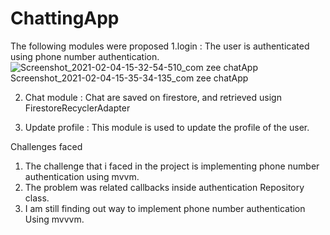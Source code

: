 # ChattingApp
The following modules were proposed
1.login :
The user is authenticated using phone number authentication.
![
![Screenshot_2021-02-04-15-32-54-510_com zee chatApp](https://user-images.githubusercontent.com/43025057/106881008-05838400-6703-11eb-999e-0011a22f4ad0.jpg)
Screenshot_2021-02-04-15-35-34-135_com zee chatApp](https://user-images.githubusercontent.com/43025057/106880970-fbfa1c00-6702-11eb-8bd8-1d54c8970a22.jpg)

2. Chat module :
Chat are saved on firestore, and retrieved usign FirestoreRecyclerAdapter

3. Update profile :
This module is used to update the profile of the user.


Challenges faced
 1. The challenge that i faced in the project is 
    implementing phone number authentication using mvvm.
 2. The problem was related callbacks 
    inside authentication Repository class.
 3. I am still finding out way to implement phone number authentication
    Using mvvvm.
 
